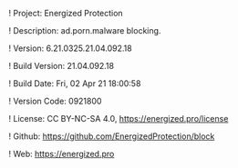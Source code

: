 ! Project: Energized Protection

! Description: ad.porn.malware blocking.

! Version: 6.21.0325.21.04.092.18

! Build Version: 21.04.092.18

! Build Date: Fri, 02 Apr 21 18:00:58

! Version Code: 0921800

! License: CC BY-NC-SA 4.0, https://energized.pro/license

! Github: https://github.com/EnergizedProtection/block

! Web: https://energized.pro
